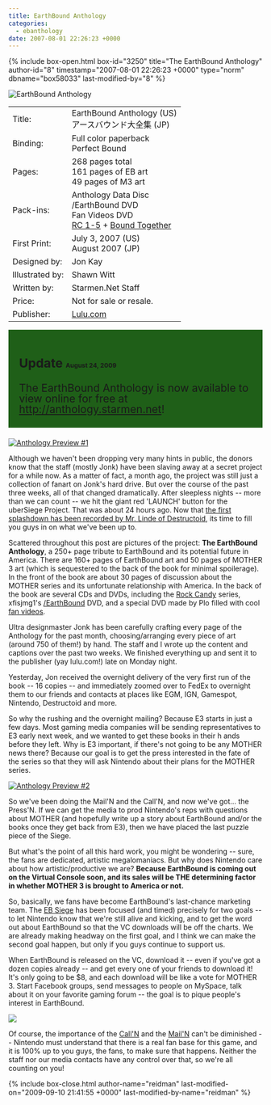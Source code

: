 ```yaml
---
title: EarthBound Anthology
categories:
  - ebanthology
date: 2007-08-01 22:26:23 +0000
---
```

{% include box-open.html box-id="3250" title="The EarthBound Anthology" author-id="8" timestamp="2007-08-01 22:26:23 +0000" type="norm" dbname="box58033" last-modified-by="8" %}
<div class="gameinfo">
	<img src="http - //starmen.net/ebanthology/newspost/anthology_pic.jpg" alt="EarthBound Anthology" />
	<table>
		<tr>
			<td class="label">Title:</td>
			<td>EarthBound Anthology (US)<br />アースバウンド大全集 (JP)</td>
		</tr>
		<tr>
			<td class="label">Binding:</td>
			<td>Full color paperback<br />Perfect Bound</td>
		</tr>
		<tr>
			<td class="label">Pages:</td>
			<td>268 pages total<br />161 pages of EB art<br />49 pages of M3 art</td>
		</tr>
		<tr>
			<td class="label">Pack-ins:</td>
			<td>Anthology Data Disc<br />/EarthBound DVD<br />Fan Videos DVD<br /><a href="http://starmen.net/rockcandy/">RC 1-5</a> + <a href="http://www.wushuplaya.com/boundtogether/">Bound Together</a></td>
		</tr>
		<tr>
			<td class="label">First Print:</td>
			<td>July 3, 2007 (US)<br />August 2007 (JP)</td>
		</tr>
		<tr>
			<td class="label">Designed by:</td>
			<td>Jon Kay</td>
		</tr>
		<tr>
			<td class="label">Illustrated by:</td>
			<td>Shawn Witt</td>
		</tr>
		<tr>
			<td class="label">Written by:</td>
			<td>Starmen.Net Staff</td>
		</tr>
		<tr>
			<td class="label">Price:</td>
			<td>Not for sale or resale.</td>
		</tr>
		<tr>
			<td class="label">Publisher:</td>
			<td><a href="http://lulu.com">Lulu.com</a></td>
		</tr>
	</table>
</div>

<div style="text-align: left; background-color: #1f5f18; margin-bottom: 1em; font-weight: normal; font-size: 1.5em; padding: 1em; line-height: 1em;"><h3>Update <span style="font-size: .5em;">August 24, 2009</span></h3>
<p style="text-align: left; margin-bottom: .25em;">The EarthBound Anthology is now available to view online for free at <a href="http://anthology.starmen.net">http://anthology.starmen.net</a>!</p></div>

<a class="picleft" href="http - //starmen.net/ebanthology/newspost/anthology-1.png"><img src="http - //starmen.net/ebanthology/newspost/anthology-1.thumb.png" alt="Anthology Preview #1" title="Pages 8 and 9" /></a>
<p>Although we haven't been dropping very many hints in public, the donors know that the staff (mostly Jonk) have been slaving away at a secret project for a while now. As a matter of fact, a month ago, the project was still just a collection of fanart on Jonk's hard drive. But over the course of the past three weeks, all of that changed dramatically. After sleepless nights -- more than we can count -- we hit the giant red 'LAUNCH' button for the uberSiege Project. That was about 24 hours ago. Now that <a href="http://www.destructoid.com/starmen-net-s-earthbound-anthology-34475.phtml">the first splashdown has been recorded by Mr. Linde of Destructoid</a>, its time to fill you guys in on what we've been up to.</p>

<p>Scattered throughout this post are pictures of the project: <strong>The EarthBound Anthology</strong>, a 250+ page tribute to EarthBound and its potential future in America. There are 160+ pages of EarthBound art and 50 pages of MOTHER 3 art (which is sequestered to the back of the book for minimal spoilerage). In the front of the book are about 30 pages of discussion about the MOTHER series and its unfortunate relationship with America. In the back of the book are several CDs and DVDs, including the <a href="http://starmen.net/rockcandy/">Rock Candy</a> series, xfisjmg1's <a href="http://starmen.net/fanvideos/series/-earthbound/">/EarthBound</a> DVD, and a special DVD made by Plo filled with cool <a href="http://starmen.net/fanvideos">fan videos</a>.</p>

<p>Ultra designmaster Jonk has been carefully crafting every page of the Anthology for the past month, choosing/arranging every piece of art (around 750 of them!) by hand. The staff and I wrote up the content and captions over the past two weeks. We finished everything up and sent it to the publisher (yay lulu.com!) late on Monday night.</p>

<p>Yesterday, Jon received the overnight delivery of the very first run of the book -- 16 copies -- and immediately zoomed over to FedEx to overnight them to our friends and contacts at places like EGM, IGN, Gamespot, Nintendo, Destructoid and more.</p>

<p>So why the rushing and the overnight mailing? Because E3 starts in just a few days. Most gaming media companies will be sending representatives to E3 early next week, and we wanted to get these books in their h ands before they left. Why is E3 important, if there's not going to be any MOTHER news there? Because our goal is to get the press interested in the fate of the series so that they will ask Nintendo about their plans for the MOTHER series.</p>

<a class="picleft" href="http - //starmen.net/ebanthology/newspost/anthology-2.png"><img src="http - //starmen.net/ebanthology/newspost/anthology-2.thumb.png" alt="Anthology Preview #2" title="Pages 32 and 33" /></a><p>So we've been doing the Mail'N and the Call'N, and now we've got... the Press'N. If we can get the media to prod Nintendo's reps with questions about MOTHER (and hopefully write up a story about EarthBound and/or the books once they get back from E3), then we have placed the last puzzle piece of the Siege.</p>

<p>But what's the point of all this hard work, you might be wondering -- sure, the fans are dedicated, artistic megalomaniacs. But why does Nintendo care about how artistic/productive we are? <strong>Because EarthBound is coming out on the Virtual Console soon, and its sales will be THE determining factor in whether MOTHER 3 is brought to America or not.</strong></p>

<p>So, basically, we fans have become EarthBound's last-chance marketing team. The <a href="http://starmen.net/ebsiege">EB Siege</a> has been focused (and timed) precisely for two goals -- to let Nintendo know that we're still alive and kicking, and to get the word out about EarthBound so that the VC downloads will be off the charts. We are already making headway on the first goal, and I think we can make the second goal happen, but only if you guys continue to support us.</p>

<p>When EarthBound is released on the VC, download it -- even if you've got a dozen copies already -- and get every one of your friends to download it! It's only going to be $8, and each download will be like a vote for MOTHER 3. Start Facebook groups, send messages to people on MySpace, talk about it on your favorite gaming forum -- the goal is to pique people's interest in EarthBound.</p>

<a class="picleft" href="http://digg.com/gaming_news/DIY_Devotion_Starmen_net_s_EarthBound_Anthology_260_pages_of_awesome"><img src="http - //starmen.net/ebanthology/newspost/180x35-digg-button.png" /></a>
<p>Of course, the importance of the <a href="http://starmen.net/ebsiege/pkcalln">Call'N</a> and the <a href="http://starmen.net/ebsiege/pkmailn">Mail'N</a> can't be diminished -- Nintendo must understand that there is a real fan base for this game, and it is 100% up to you guys, the fans, to make sure that happens. Neither the staff nor our media contacts have any control over that, so we're all counting on you!</p>
{% include box-close.html author-name="reidman" last-modified-on="2009-09-10 21:41:55 +0000" last-modified-by-name="reidman" %}
